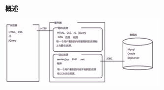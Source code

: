 ## 概述

![截屏2021-07-12 上午10.46.00](https://raw.githubusercontent.com/DataDevLPY/TyporaPicStore/main/Picture202111220039946.png?token=AWS37JJY2AJMNWQI6LVWRF3BTJ3JC)

